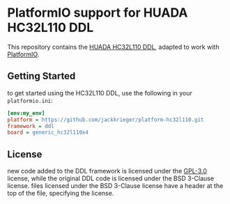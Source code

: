 # PlatformIO support for HUADA HC32L110 DDL

This repository contains the [HUADA HC32L110 DDL](https://www.hdsc.com.cn), adapted to work with [PlatformIO](https://platformio.org/).


## Getting Started

to get started using the HC32L110 DDL, use the following in your `platformio.ini`:

```ini
[env:my_env]
platform = https://github.com/jackkrieger/platform-hc32l110.git
framework = ddl
board = generic_hc32l110x4
```

## License

new code added to the DDL framework is licensed under the [GPL-3.0](./LICENSE) license, while the original DDL code is licensed under the BSD 3-Clause license.
files licensed under the BSD 3-Clause license have a header at the top of the file, specifying the license.

